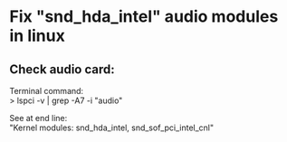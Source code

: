 <h1>Fix "snd_hda_intel" audio modules in linux</h1>
<h2>Check audio card:</h2>
<p>Terminal command:<br> > lspci -v | grep -A7 -i "audio"</p>
<p>See at end line:<br> "Kernel modules: snd_hda_intel, snd_sof_pci_intel_cnl"</p>

